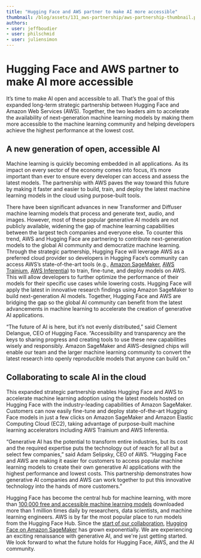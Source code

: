 ```yaml
---
title: "Hugging Face and AWS partner to make AI more accessible" 
thumbnail: /blog/assets/131_aws-partnership/aws-partnership-thumbnail.png
authors:
- user: jeffboudier
- user: philschmid
- user: juliensimon
---
```


# Hugging Face and AWS partner to make AI more accessible

<!-- {blog_metadata} -->
<!-- {authors} -->

It’s time to make AI open and accessible to all. That’s the goal of this expanded long-term strategic partnership between Hugging Face and Amazon Web Services (AWS). Together, the two leaders aim to accelerate the availability of next-generation machine learning models by making them more accessible to the machine learning community and helping developers achieve the highest performance at the lowest cost.

## A new generation of open, accessible AI 

Machine learning is quickly becoming embedded in all applications. As its impact on every sector of the economy comes into focus, it’s more important than ever to ensure every developer can access and assess the latest models. The partnership with AWS paves the way toward this future by making it faster and easier to build, train, and deploy the latest machine learning models in the cloud using purpose-built tools. 

There have been significant advances in new Transformer and Diffuser machine learning models that process and generate text, audio, and images. However, most of these popular generative AI models are not publicly available, widening the gap of machine learning capabilities between the largest tech companies and everyone else. To counter this trend, AWS and Hugging Face are partnering to contribute next-generation models to the global AI community and democratize machine learning. Through the strategic partnership, Hugging Face will leverage AWS as a preferred cloud provider so developers in Hugging Face’s community can access AWS’s state-of-the-art tools (e.g., [Amazon SageMaker](https://aws.amazon.com/sagemaker), [AWS Trainium](https://aws.amazon.com/machine-learning/trainium/), [AWS Inferentia](https://aws.amazon.com/machine-learning/inferentia/)) to train, fine-tune, and deploy models on AWS. This will allow developers to further optimize the performance of their models for their specific use cases while lowering costs. Hugging Face will apply the latest in innovative research findings using Amazon SageMaker to build next-generation AI models. Together, Hugging Face and AWS are bridging the gap so the global AI community can benefit from the latest advancements in machine learning to accelerate the creation of generative AI applications. 

“The future of AI is here, but it’s not evenly distributed,” said Clement Delangue, CEO of Hugging Face. “Accessibility and transparency are the keys to sharing progress and creating tools to use these new capabilities wisely and responsibly. Amazon SageMaker and AWS-designed chips will enable our team and the larger machine learning community to convert the latest research into openly reproducible models that anyone can build on.”

## Collaborating to scale AI in the cloud

This expanded strategic partnership enables Hugging Face and AWS to accelerate machine learning adoption using the latest models hosted on Hugging Face with the industry-leading capabilities of Amazon SageMaker. Customers can now easily fine-tune and deploy state-of-the-art Hugging Face models in just a few clicks on Amazon SageMaker and Amazon Elastic Computing Cloud (EC2), taking advantage of purpose-built machine learning accelerators including AWS Trainium and AWS Inferentia. 

“Generative AI has the potential to transform entire industries, but its cost and the required expertise puts the technology out of reach for all but a select few companies,” said Adam Selipsky, CEO of AWS. “Hugging Face and AWS are making it easier for customers to access popular machine learning models to create their own generative AI applications with the highest performance and lowest costs. This partnership demonstrates how generative AI companies and AWS can work together to put this innovative technology into the hands of more customers.” 

Hugging Face has become the central hub for machine learning, with more than [100,000 free and accessible machine learning models](https://huggingface.co/models) downloaded more than 1 million times daily by researchers, data scientists, and machine learning engineers. AWS is by far the most popular place to run models from the Hugging Face Hub. Since the [start of our collaboration](https://huggingface.co/blog/the-partnership-amazon-sagemaker-and-hugging-face), [Hugging Face on Amazon SageMaker](https://aws.amazon.com/machine-learning/hugging-face/) has grown exponentially. We are experiencing an exciting renaissance with generative AI, and we're just getting started. We look forward to what the future holds for Hugging Face, AWS, and the AI community.
